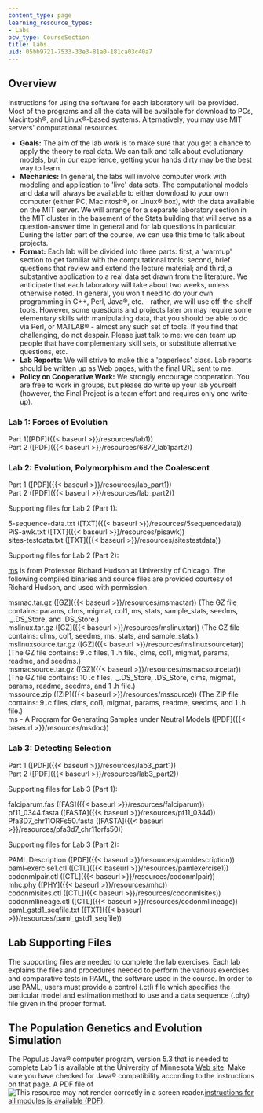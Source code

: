 ```yaml
---
content_type: page
learning_resource_types:
- Labs
ocw_type: CourseSection
title: Labs
uid: 05bb9721-7533-33e3-81a0-181ca03c40a7
---
```


Overview
--------

Instructions for using the software for each laboratory will be provided. Most of the programs and all the data will be available for download to PCs, Macintosh®, and Linux®-based systems. Alternatively, you may use MIT servers' computational resources.

*   **Goals:** The aim of the lab work is to make sure that you get a chance to apply the theory to real data. We can talk and talk about evolutionary models, but in our experience, getting your hands dirty may be the best way to learn.
*   **Mechanics:** In general, the labs will involve computer work with modeling and application to 'live' data sets. The computational models and data will always be available to either download to your own computer (either PC, Macintosh®, or Linux® box), with the data available on the MIT server. We will arrange for a separate laboratory section in the MIT cluster in the basement of the Stata building that will serve as a question-answer time in general and for lab questions in particular. During the latter part of the course, we can use this time to talk about projects.
*   **Format:** Each lab will be divided into three parts: first, a 'warmup' section to get familiar with the computational tools; second, brief questions that review and extend the lecture material; and third, a substantive application to a real data set drawn from the literature. We anticipate that each laboratory will take about two weeks, unless otherwise noted. In general, you won't need to do your own programming in C++, Perl, Java®, etc. - rather, we will use off-the-shelf tools. However, some questions and projects later on may require some elementary skills with manipulating data, that you should be able to do via Perl, or MATLAB® - almost any such set of tools. If you find that challenging, do not despair. Please just talk to me: we can team up people that have complementary skill sets, or substitute alternative questions, etc.
*   **Lab Reports:** We will strive to make this a 'paperless' class. Lab reports should be written up as Web pages, with the final URL sent to me.
*   **Policy on Cooperative Work:** We strongly encourage cooperation. You are free to work in groups, but please do write up your lab yourself (however, the Final Project is a team effort and requires only one write-up).

### Lab 1: Forces of Evolution

Part 1([PDF]({{< baseurl >}}/resources/lab1))  
Part 2 ([PDF]({{< baseurl >}}/resources/6877_lab1part2))

### Lab 2: Evolution, Polymorphism and the Coalescent

Part 1 ([PDF]({{< baseurl >}}/resources/lab_part1))  
Part 2 ([PDF]({{< baseurl >}}/resources/lab_part2))

Supporting files for Lab 2 (Part 1):

5-sequence-data.txt ([TXT]({{< baseurl >}}/resources/5sequencedata))  
PiS-awk.txt ([TXT]({{< baseurl >}}/resources/pisawk))  
sites-testdata.txt ([TXT]({{< baseurl >}}/resources/sitestestdata))

Supporting files for Lab 2 (Part 2):

[ms](http://home.uchicago.edu/~rhudson1/source/mksamples.html) is from Professor Richard Hudson at University of Chicago. The following compiled binaries and source files are provided courtesy of Richard Hudson, and used with permission.

msmac.tar.gz ([GZ]({{< baseurl >}}/resources/msmactar)) (The GZ file contains: params, clms, migmat, col1, ms, stats, sample\_stats, seedms, .\_.DS\_Store, and .DS\_Store.)  
mslinux.tar.gz ([GZ]({{< baseurl >}}/resources/mslinuxtar)) (The GZ file contains: clms, col1, seedms, ms, stats, and sample\_stats.)  
mslinuxsource.tar.gz ([GZ]({{< baseurl >}}/resources/mslinuxsourcetar)) (The GZ file contains: 9 .c files, 1 .h file., clms, col1, migmat, params, readme, and seedms.)  
msmacsource.tar.gz ([GZ]({{< baseurl >}}/resources/msmacsourcetar)) (The GZ file contains: 10 .c files, .\_.DS\_Store, .DS\_Store, clms, migmat, params, readme, seedms, and 1 .h file.)  
mssource.zip ([ZIP]({{< baseurl >}}/resources/mssource)) (The ZIP file contains: 9 .c files, clms, col1, migmat, params, readme, seedms, and 1 .h file.)  
ms - A Program for Generating Samples under Neutral Models ([PDF]({{< baseurl >}}/resources/msdoc))

### Lab 3: Detecting Selection

Part 1 ([PDF]({{< baseurl >}}/resources/lab3_part1))  
Part 2 ([PDF]({{< baseurl >}}/resources/lab3_part2))

Supporting files for Lab 3 (Part 1):

falciparum.fas ([FAS]({{< baseurl >}}/resources/falciparum))  
pf11\_0344.fasta ([FASTA]({{< baseurl >}}/resources/pf11_0344))  
Pfa3D7\_chr11ORFs50.fasta ([FASTA]({{< baseurl >}}/resources/pfa3d7_chr11orfs50))

Supporting files for Lab 3 (Part 2):

PAML Description ([PDF]({{< baseurl >}}/resources/pamldescription))  
paml-exercise1.ctl ([CTL]({{< baseurl >}}/resources/pamlexercise1))  
codonmlpair.ctl ([CTL]({{< baseurl >}}/resources/codonmlpair))  
mhc.phy ([PHY]({{< baseurl >}}/resources/mhc))  
codonmlsites.ctl ([CTL]({{< baseurl >}}/resources/codonmlsites))  
codonmllineage.ctl ([CTL]({{< baseurl >}}/resources/codonmllineage))  
paml\_gstd1\_seqfile.txt ([TXT]({{< baseurl >}}/resources/paml_gstd1_seqfile))

Lab Supporting Files
--------------------

The supporting files are needed to complete the lab exercises. Each lab explains the files and procedures needed to perform the various exercises and comparative tests in PAML, the software used in the course. In order to use PAML, users must provide a control (.ctl) file which specifies the particular model and estimation method to use and a data sequence (.phy) file given in the proper format.

The Population Genetics and Evolution Simulation
------------------------------------------------

The Populus Java® computer program, version 5.3 that is needed to complete Lab 1 is available at the University of Minnesota [Web site](http://www.cbs.umn.edu/populus/purejava1). Make sure you have checked for Java® compatibility according to the instructions on that page. A PDF file of ![This resource may not render correctly in a screen reader.](/images/inacessible.gif)[instructions for all modules is available (PDF)](https://www.ableweb.org/biologylabs/wp-content/uploads/volumes/vol-21/6-barton.pdf).